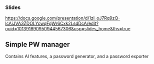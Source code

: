 ### Slides
https://docs.google.com/presentation/d/1zI_oJ7Rq9zQ-lcAiJVA3ZDOLYcwqFgWr6Cxk2LsdDcA/edit?ouid=101391890950944567306&usp=slides_home&ths=true
## Simple PW manager
Contains AI features, a password generator, and a password exporter
